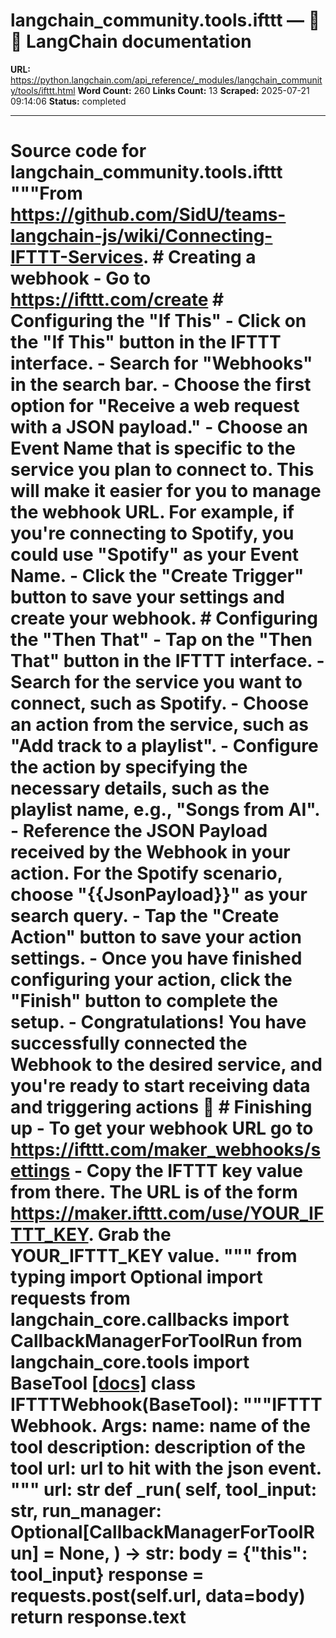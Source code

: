 # langchain_community.tools.ifttt — 🦜🔗 LangChain  documentation

**URL:** https://python.langchain.com/api_reference/_modules/langchain_community/tools/ifttt.html
**Word Count:** 260
**Links Count:** 13
**Scraped:** 2025-07-21 09:14:06
**Status:** completed

---

# Source code for langchain\_community.tools.ifttt               """From https://github.com/SidU/teams-langchain-js/wiki/Connecting-IFTTT-Services.          # Creating a webhook     - Go to https://ifttt.com/create          # Configuring the "If This"     - Click on the "If This" button in the IFTTT interface.     - Search for "Webhooks" in the search bar.     - Choose the first option for "Receive a web request with a JSON payload."     - Choose an Event Name that is specific to the service you plan to connect to.     This will make it easier for you to manage the webhook URL.     For example, if you're connecting to Spotify, you could use "Spotify" as your     Event Name.     - Click the "Create Trigger" button to save your settings and create your webhook.          # Configuring the "Then That"     - Tap on the "Then That" button in the IFTTT interface.     - Search for the service you want to connect, such as Spotify.     - Choose an action from the service, such as "Add track to a playlist".     - Configure the action by specifying the necessary details, such as the playlist name,     e.g., "Songs from AI".     - Reference the JSON Payload received by the Webhook in your action. For the Spotify     scenario, choose "{{JsonPayload}}" as your search query.     - Tap the "Create Action" button to save your action settings.     - Once you have finished configuring your action, click the "Finish" button to     complete the setup.     - Congratulations! You have successfully connected the Webhook to the desired     service, and you're ready to start receiving data and triggering actions 🎉          # Finishing up     - To get your webhook URL go to https://ifttt.com/maker_webhooks/settings     - Copy the IFTTT key value from there. The URL is of the form     https://maker.ifttt.com/use/YOUR_IFTTT_KEY. Grab the YOUR_IFTTT_KEY value.     """          from typing import Optional          import requests     from langchain_core.callbacks import CallbackManagerForToolRun     from langchain_core.tools import BaseTool                              [[docs]](https://python.langchain.com/api_reference/community/tools/langchain_community.tools.ifttt.IFTTTWebhook.html#langchain_community.tools.ifttt.IFTTTWebhook)     class IFTTTWebhook(BaseTool):         """IFTTT Webhook.              Args:             name: name of the tool             description: description of the tool             url: url to hit with the json event.         """              url: str              def _run(             self,             tool_input: str,             run_manager: Optional[CallbackManagerForToolRun] = None,         ) -> str:             body = {"this": tool_input}             response = requests.post(self.url, data=body)             return response.text